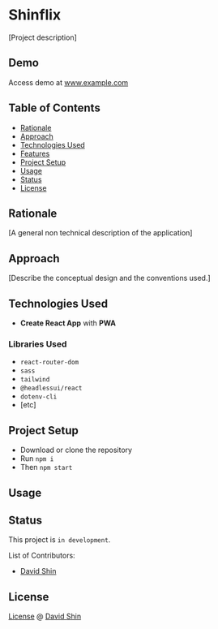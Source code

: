 # Shinflix

[Project description]

## Demo

Access demo at www.example.com

## Table of Contents

- [Rationale](#rationale)
- [Approach](#approach)
- [Technologies Used](#technologies-used)
- [Features](#features)
- [Project Setup](#project-setup)
- [Usage](#usage)
- [Status](#status)
- [License](#license)

## Rationale

[A general non technical description of the application]

## Approach

[Describe the conceptual design and the conventions used.]

## Technologies Used

- **Create React App** with **PWA**

### Libraries Used

- `react-router-dom`
- `sass`
- `tailwind`
- `@headlessui/react`
- `dotenv-cli`
- [etc]

## Project Setup

- Download or clone the repository
- Run `npm i`
- Then `npm start`

## Usage

## Status

This project is `in development`.

List of Contributors:

- [David Shin]()

## License

[License]() @ [David Shin]()
